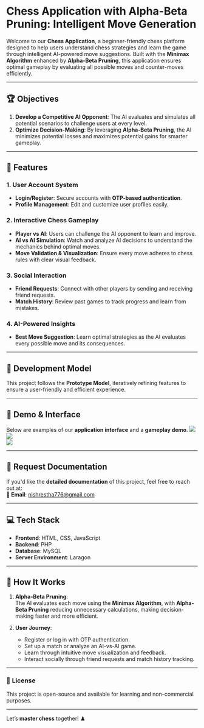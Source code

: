 # Chess Application with Alpha-Beta Pruning: Intelligent Move Generation  

Welcome to our **Chess Application**, a beginner-friendly chess platform designed to help users understand chess strategies and learn the game through intelligent AI-powered move suggestions. Built with the **Minimax Algorithm** enhanced by **Alpha-Beta Pruning**, this application ensures optimal gameplay by evaluating all possible moves and counter-moves efficiently.  

---

## 🏆 **Objectives**  
1. **Develop a Competitive AI Opponent**: The AI evaluates and simulates all potential scenarios to challenge users at every level.  
2. **Optimize Decision-Making**: By leveraging **Alpha-Beta Pruning**, the AI minimizes potential losses and maximizes potential gains for smarter gameplay.  

---

## 🚀 **Features**  

### 1. **User Account System**  
- **Login/Register**: Secure accounts with **OTP-based authentication**.  
- **Profile Management**: Edit and customize user profiles easily.  

### 2. **Interactive Chess Gameplay**  
- **Player vs AI**: Users can challenge the AI opponent to learn and improve.  
- **AI vs AI Simulation**: Watch and analyze AI decisions to understand the mechanics behind optimal moves.  
- **Move Validation & Visualization**: Ensure every move adheres to chess rules with clear visual feedback.  

### 3. **Social Interaction**  
- **Friend Requests**: Connect with other players by sending and receiving friend requests.  
- **Match History**: Review past games to track progress and learn from mistakes.  

### 4. **AI-Powered Insights**  
- **Best Move Suggestion**: Learn optimal strategies as the AI evaluates every possible move and its consequences.  

---

## 📖 **Development Model**  
This project follows the **Prototype Model**, iteratively refining features to ensure a user-friendly and efficient experience.  

---

## 🎥 **Demo & Interface**  
Below are examples of our **application interface** and a **gameplay demo**. 
<img src="https://i.ibb.co/dsTQHmJ/dashboard.png"> <br>
<img src="https://i.ibb.co/kqyG6tS/game.png"> <br>
<img src="https://i.ibb.co/zJBHNTj/Chess-Demo.gif">

---

## 📩 **Request Documentation**  
If you'd like the **detailed documentation** of this project, feel free to reach out at:  
**📧 Email**: [nishrestha776@gmail.com](mailto:nishrestha776@gmail.com)  

---

## 💻 **Tech Stack**  
- **Frontend**: HTML, CSS, JavaScript  
- **Backend**: PHP  
- **Database**: MySQL  
- **Server Environment**: Laragon  

---

## 🌟 **How It Works**  
1. **Alpha-Beta Pruning**:  
   The AI evaluates each move using the **Minimax Algorithm**, with **Alpha-Beta Pruning** reducing unnecessary calculations, making decision-making faster and more efficient.  

2. **User Journey**:  
   - Register or log in with OTP authentication.  
   - Set up a match or analyze an AI-vs-AI game.  
   - Learn through intuitive move visualization and feedback.  
   - Interact socially through friend requests and match history tracking.  

---

### 📜 **License**  
This project is open-source and available for learning and non-commercial purposes.  

---

Let’s **master chess** together! ♟️
